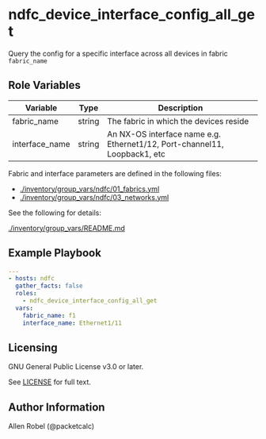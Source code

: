 # ndfc_device_interface_config_all_get

Query the config for a specific interface across all devices in fabric ``fabric_name``

## Role Variables

Variable        | Type   | Description
----------------|--------|----------------------------------------
fabric_name     | string | The fabric in which the devices reside
interface_name  | string | An NX-OS interface name e.g. Ethernet1/12, Port-channel11, Loopback1, etc

Fabric and interface parameters are defined in the following files:

- [./inventory/group_vars/ndfc/01_fabrics.yml](/inventory/group_vars/ndfc/01_fabrics.yml)
- [./inventory/group_vars/ndfc/03_networks.yml](/inventory/group_vars/ndfc/03_networks.yml)

See the following for details:

[./inventory/group_vars/README.md](/inventory/group_vars/README.md)


## Example Playbook

```yaml
---
- hosts: ndfc
  gather_facts: false
  roles:
    - ndfc_device_interface_config_all_get
  vars:
    fabric_name: f1
    interface_name: Ethernet1/11
```

## Licensing

GNU General Public License v3.0 or later.

See [LICENSE](https://www.gnu.org/licenses/gpl-3.0.txt) for full text.

## Author Information

Allen Robel (@packetcalc)
